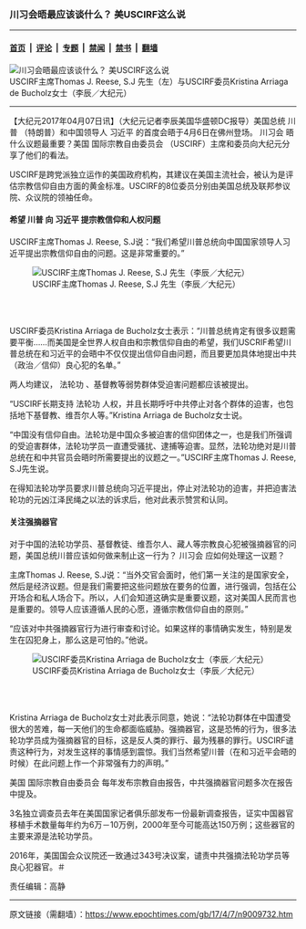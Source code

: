 ### 川习会晤最应该谈什么？ 美USCIRF这么说

---

#### [首页](../../../..?n9009732) &nbsp;|&nbsp; [评论](../../../../../epoch-comment?n9009732) &nbsp;|&nbsp; [专题](../../../../../epoch-special?n9009732) &nbsp;|&nbsp; [禁闻](../../../../../epoch-news?n9009732) &nbsp;|&nbsp; [禁书](../../../../../books?n9009732) &nbsp;|&nbsp; [翻墙](https://github.com/gfw-breaker/nogfw/blob/master/README.md?n9009732)


<div><img alt="川习会晤最应该谈什么？ 美USCIRF这么说" class="attachment-djy_600_400 size-djy_600_400 wp-post-image" src="https://i.epochtimes.com/assets/uploads/2017/04/4-12-600x400.jpg"/>
<div class="caption">
 USCIRF主席Thomas J. Reese, S.J 先生（左）与USCIRF委员Kristina Arriaga de Bucholz女士（李辰／大纪元）
</div></div><hr/><div class="post_content" id="artbody" itemprop="articleBody">
 <!-- article content begin -->
 <p>
  【大纪元2017年04月07日讯】（大纪元记者李辰美国华盛顿DC报导）美国总统
  <ok href="https://www.epochtimes.com/gb/tag/%E5%B7%9D%E6%99%AE.html">
   川普
  </ok>
  （特朗普）和中国领导人
  <ok href="https://www.epochtimes.com/gb/tag/%E4%B9%A0%E8%BF%91%E5%B9%B3.html">
   习近平
  </ok>
  的首度会晤于4月6日在佛州登场。
  <ok href="https://www.epochtimes.com/gb/tag/%E5%B7%9D%E4%B9%A0%E4%BC%9A.html">
   川习会
  </ok>
  晤什么议题最重要？美国
  <ok href="https://www.epochtimes.com/gb/tag/%E5%9B%BD%E9%99%85%E5%AE%97%E6%95%99%E8%87%AA%E7%94%B1%E5%A7%94%E5%91%98%E4%BC%9A.html">
   国际宗教自由委员会
  </ok>
  （USCIRF）主席和委员向大纪元分享了他们的看法。
 </p>
 <p>
  USCIRF是跨党派独立运作的美国政府机构，其建议在美国主流社会，被认为是评估宗教信仰自由方面的黄金标准。USCIRF的8位委员分别由美国总统及联邦参议院、众议院的领袖任命。
 </p>
 <h4>
  希望
  <ok href="https://www.epochtimes.com/gb/tag/%E5%B7%9D%E6%99%AE.html">
   川普
  </ok>
  向
  <ok href="https://www.epochtimes.com/gb/tag/%E4%B9%A0%E8%BF%91%E5%B9%B3.html">
   习近平
  </ok>
  提宗教信仰和人权问题
 </h4>
 <p>
  USCIRF主席Thomas J. Reese, S.J说：“我们希望川普总统向中国国家领导人习近平提出宗教信仰自由的问题。这是非常重要的。”
 </p>
 <figure aria-describedby="caption-attachment-9009850" class="wp-caption aligncenter" id="attachment_9009850" style="width: 533px">
  <ok href=" https://i.epochtimes.com/assets/uploads/2017/04/b399d1e024fbdaa80e03d8535b110c81-533x400.jpg" rel="noreferrer noopener" target="_blank">
   <img alt="USCIRF主席Thomas J. Reese, S.J 先生（李辰／大纪元）" class="size-medium_vertical wp-image-9009850" src="https://i.epochtimes.com/assets/uploads/2017/04/b399d1e024fbdaa80e03d8535b110c81-533x400.jpg"/>
  </ok>
  <br/><figcaption class="wp-caption-text" id="caption-attachment-9009850">
   USCIRF主席Thomas J. Reese, S.J 先生（李辰／大纪元）
  </figcaption><br/>
 </figure><br/>
 <p>
  USCIRF委员Kristina Arriaga de Bucholz女士表示：“川普总统肯定有很多议题需要平衡……而美国是全世界人权自由和宗教信仰自由的希望，我们USCRIF希望川普总统在和习近平的会晤中不仅仅提出信仰自由问题，而且要更加具体地提出中共（政治／信仰）良心犯的名单。”
 </p>
 <p>
  两人均建议，
  <ok href="https://www.epochtimes.com/gb/tag/%E6%B3%95%E8%BD%AE%E5%8A%9F.html">
   法轮功
  </ok>
  、基督教等弱势群体受迫害问题都应该被提出。
 </p>
 <p>
  “USCIRF长期支持
  <ok href="https://www.epochtimes.com/gb/tag/%E6%B3%95%E8%BD%AE%E5%8A%9F.html">
   法轮功
  </ok>
  人权，并且长期呼吁中共停止对各个群体的迫害，也包括地下基督教、维吾尔人等。”Kristina Arriaga de Bucholz女士说。
 </p>
 <p>
  “中国没有信仰自由。法轮功是中国众多被迫害的信仰团体之一，也是我们所强调的受迫害群体，法轮功学员一直遭受骚扰、逮捕等迫害。显然，法轮功绝对是川普总统在和中共官员会晤时所需要提出的议题之一。”USCIRF主席Thomas J. Reese, S.J先生说。
 </p>
 <p>
  在得知法轮功学员要求川普总统向习近平提出，停止对法轮功的迫害，并把迫害法轮功的元凶江泽民绳之以法的诉求后，他对此表示赞赏和认同。
 </p>
 <h4>
  关注强摘器官
 </h4>
 <p>
  对于中国的法轮功学员、基督教徒、维吾尔人、藏人等宗教良心犯被强摘器官的问题，美国总统川普应该如何做来制止这一行为？
  <ok href="https://www.epochtimes.com/gb/tag/%E5%B7%9D%E4%B9%A0%E4%BC%9A.html">
   川习会
  </ok>
  应如何处理这一议题？
 </p>
 <p>
  主席Thomas J. Reese, S.J说：“当外交官会面时，他们第一关注的是国家安全，然后是经济议题。但是我们需要把这些问题放在要务的位置，进行强调，包括在公开场合和私人场合下。所以，人们会知道这确实是重要议题，这对美国人民而言也是重要的。领导人应该遵循人民的心愿，遵循宗教信仰自由的原则。”
 </p>
 <p>
  “应该对中共强摘器官行为进行审查和讨论。如果这样的事情确实发生，特别是发生在囚犯身上，那么这是可怕的。”他说。
 </p>
 <figure aria-describedby="caption-attachment-9009859" class="wp-caption aligncenter" id="attachment_9009859" style="width: 533px">
  <ok href=" https://i.epochtimes.com/assets/uploads/2017/04/83924783ba08722df7d1f22237439177-533x400.jpg" rel="noreferrer noopener" target="_blank">
   <img alt="USCIRF委员Kristina Arriaga de Bucholz女士（李辰／大纪元）" class="size-medium_vertical wp-image-9009859" src="https://i.epochtimes.com/assets/uploads/2017/04/83924783ba08722df7d1f22237439177-533x400.jpg"/>
  </ok>
  <br/><figcaption class="wp-caption-text" id="caption-attachment-9009859">
   USCIRF委员Kristina Arriaga de Bucholz女士（李辰／大纪元）
  </figcaption><br/>
 </figure><br/>
 <p>
  Kristina Arriaga de Bucholz女士对此表示同意，她说：“法轮功群体在中国遭受很大的苦难，每一天他们的生命都面临威胁。强摘器官，这是恐怖的行为，很多法轮功学员成为强摘器官的目标，这是反人类的罪行、最为残暴的罪行。USCIRF谴责这种行为，对发生这样的事情感到震惊。我们当然希望川普（在和习近平会晤的时候）在此问题上作一个非常强有力的声明。”
 </p>
 <p>
  美国
  <ok href="https://www.epochtimes.com/gb/tag/%E5%9B%BD%E9%99%85%E5%AE%97%E6%95%99%E8%87%AA%E7%94%B1%E5%A7%94%E5%91%98%E4%BC%9A.html">
   国际宗教自由委员会
  </ok>
  每年发布宗教自由报告，中共强摘器官问题多次在报告中提及。
 </p>
 <p>
  3名独立调查员去年在美国国家记者俱乐部发布一份最新调查报告，证实中国器官移植手术数量每年约为6万－10万例，2000年至今可能高达150万例；这些器官的主要来源是法轮功学员。
 </p>
 <p>
  2016年，美国国会众议院还一致通过343号决议案，谴责中共强摘法轮功学员等良心犯器官。＃
 </p>
 <p>
  责任编辑：高静
 </p>
 <!-- article content end -->
 <div id="below_article_ad">
 </div>
</div>


---

原文链接（需翻墙）：https://www.epochtimes.com/gb/17/4/7/n9009732.htm